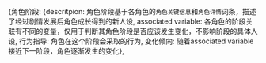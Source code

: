 {角色阶段: {descritpion: 角色阶段基于各角色的`角色关键信息`和`角色详情`词条，描述了经过剧情发展后角色成长得到的新人设, associated variable: 各角色的阶段关联有不同的变量，仅用于判断其角色阶段是否应该发生变化，不影响阶段的具体人设, 行为指导: 角色在这个阶段会采取的行为, 变化倾向: 随着associated variable接近下一阶段，角色逐渐发生的变化},